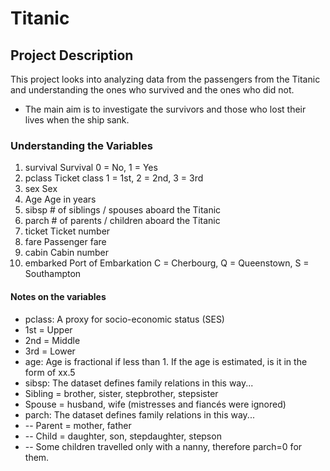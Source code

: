 # Titanic 

## Project Description 
This project looks into analyzing data from the passengers from the Titanic and understanding the ones who survived and the ones who did not. 
- The main aim is to investigate the survivors and those who lost their lives when the ship sank. 

### Understanding the Variables
1. survival	Survival	0 = No, 1 = Yes
2. pclass	Ticket class	1 = 1st, 2 = 2nd, 3 = 3rd
3. sex	Sex	
4. Age	Age in years	
5. sibsp	# of siblings / spouses aboard the Titanic	
6. parch	# of parents / children aboard the Titanic	
7. ticket	Ticket number	
8. fare	Passenger fare	
9. cabin	Cabin number	
10. embarked	Port of Embarkation	C = Cherbourg, Q = Queenstown, S = Southampton

#### Notes on the variables 
- pclass: A proxy for socio-economic status (SES)
- 1st = Upper
- 2nd = Middle
- 3rd = Lower
- age: Age is fractional if less than 1. If the age is estimated, is it in the form of xx.5
- sibsp: The dataset defines family relations in this way...
- Sibling = brother, sister, stepbrother, stepsister
- Spouse = husband, wife (mistresses and fiancés were ignored)
- parch: The dataset defines family relations in this way...
- -- Parent = mother, father
- -- Child = daughter, son, stepdaughter, stepson
- -- Some children travelled only with a nanny, therefore parch=0 for them.
